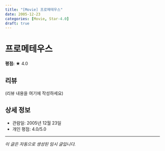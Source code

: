 ```yaml
---
title: "[Movie] 프로메테우스"
date: 2005-12-23
categories: [Movie, Star-4.0]
draft: true
---
```


# 프로메테우스

**평점:** ★ 4.0

## 리뷰

(리뷰 내용을 여기에 작성하세요)

## 상세 정보

- 관람일: 2005년 12월 23일
- 개인 평점: 4.0/5.0

---

*이 글은 자동으로 생성된 임시 글입니다.*
